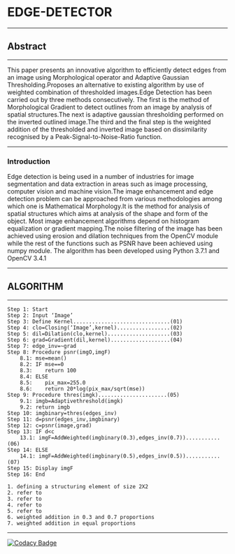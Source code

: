 # EDGE-DETECTOR #
- - - -

## Abstract ##
- - - -
This paper presents an innovative algorithm to efficiently detect edges from an image using Morphological operator and Adaptive Gaussian Thresholding.Proposes an alternative to existing algorithm by use of weighted combination of thresholded images.Edge Detection has been carried out by three methods consecutively. The first is the method of Morphological Gradient to detect outlines from an image by analysis of spatial structures.The next is adaptive gaussian thresholding performed on the inverted outlined image.The third and the final step is the weighted addition of the thresholded and inverted image based on dissimilarity recognised by a Peak-Signal-to-Noise-Ratio function.
- - - -

### Introduction ###

Edge detection is being used in a number of industries for image segmentation and data extraction in areas such as image processing, computer vision and machine vision.The image enhancement and edge detection problem can be approached from various methodologies among which one is Mathematical Morphology.It is the method for analysis of spatial structures which aims at analysis of the shape and form of the object. Most image enhancement algorithms depend on histogram equalization or gradient mapping.The noise filtering of the image has been achieved using erosion and dilation techniques from the OpenCV module while the rest of the functions such as PSNR have been achieved using numpy module. The algorithm has been developed using Python 3.7.1 and OpenCV 3.4.1


- - - -
##  ALGORITHM ##
- - - -
```
Step 1: Start
Step 2: Input ‘Image’
Step 3: Define Kernel...............................(01)
Step 4: clo=Closing(‘Image’,kernel).................(02)
Step 5: dil=Dilation(clo,kernel)....................(03)
Step 6: grad=Gradient(dil,kernel)...................(04)
Step 7: edge_inv=~grad
Step 8: Procedure psnr(imgO,imgF)
	8.1: mse=mean()
	8.2: IF mse==0
	8.3:	return 100
	8.4: ELSE
	8.5:	pix_max=255.0
	8.6:	return 20*log(pix_max/sqrt(mse))
Step 9: Procedure thres(imgk)......................(05)
	9.1: imgb=Adaptivethreshold(imgk)
	9.2: return imgb
Step 10: imgbinary=thres(edges_inv)
Step 11: d=psnr(edges_inv,imgbinary)
Step 12: c=psnr(image,grad)
Step 13: IF d<c
	13.1: imgF=AddWeighted(imgbinary(0.3),edges_inv(0.7))...........(06)
Step 14: ELSE
	14.1: imgF=AddWeighted(imgbinary(0.5),edges_inv(0.5))...........(07)
Step 15: Display imgF
Step 16: End

1. defining a structuring element of size 2X2
2. refer to 
3. refer to
4. refer to
5. refer to 
6. weighted addition in 0.3 and 0.7 proportions
7. weighted addition in equal proportions

```
- - - - 
[![Codacy Badge](https://api.codacy.com/project/badge/Grade/164c2a085a9f47da9c83f064186e81de)](https://www.codacy.com/app/rtzdzn/EDGE-DETECTOR?utm_source=github.com&amp;utm_medium=referral&amp;utm_content=ritwikraha/EDGE-DETECTOR&amp;utm_campaign=Badge_Grade)
